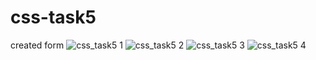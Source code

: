 # css-task5
created form
![css_task5 1](https://user-images.githubusercontent.com/67648510/87582772-86901500-c6f8-11ea-89f4-b6a6910bd20b.png)
![css_task5 2](https://user-images.githubusercontent.com/67648510/87582783-8d1e8c80-c6f8-11ea-82c3-9d79704eb866.png)
![css_task5 3](https://user-images.githubusercontent.com/67648510/87582799-93146d80-c6f8-11ea-8356-bb8319d1199d.png)
![css_task5 4](https://user-images.githubusercontent.com/67648510/87582811-96a7f480-c6f8-11ea-98f3-1e53db9e3e51.png)
